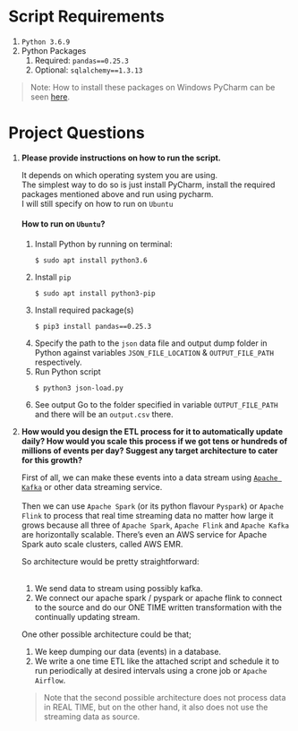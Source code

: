 # Script Requirements
1. `Python 3.6.9`
2. Python Packages
   1. Required: `pandas==0.25.3`
   2. Optional: `sqlalchemy==1.3.13`

> Note: How to install these packages on Windows PyCharm can be seen [here](https://www.jetbrains.com/help/pycharm/installing-uninstalling-and-upgrading-packages.html).


# Project Questions

1. **Please provide instructions on how to run the script.**<br>
   
   It depends on which operating system you are using.<br> 
   The simplest way to do so is just install PyCharm, install the required packages mentioned above and run using pycharm.<br>
   I will still specify on how to run on `Ubuntu`
   #### How to run on `Ubuntu`?
   1. Install Python by running on terminal:
      ```
      $ sudo apt install python3.6
      ```
   2. Install `pip`
      ```
      $ sudo apt install python3-pip
      ```
   3. Install required package(s)
      ```
      $ pip3 install pandas==0.25.3
      ```
   4. Specify the path to the `json` data file and output dump folder in Python against variables `JSON_FILE_LOCATION` & `OUTPUT_FILE_PATH` respectively.
   5. Run Python script
      ```
      $ python3 json-load.py
      ```
   6. See output
      Go to the folder specified in variable `OUTPUT_FILE_PATH` and there will be an `output.csv` there.
2. **How would you design the ETL process for it to automatically update daily? How would you scale this process if we got tens or hundreds of millions of events per day? Suggest any target architecture to cater for this growth?**

    First of all, we can make these events into a data stream using [`Apache Kafka`](https://kafka.apache.org/) or other data streaming service.<br><br>
Then we can use `Apache Spark` (or its python flavour `Pyspark`) or `Apache Flink` to process that real time streaming data no matter how large it grows because all three of `Apache Spark`, `Apache Flink` and `Apache Kafka` are horizontally scalable.
There’s even an AWS service for Apache Spark auto scale clusters, called AWS EMR.

    So architecture would be pretty straightforward:<br><br>
   1. We send data to stream using possibly kafka.<br>
   2. We connect our apache spark / pyspark or apache flink to connect to the source and do our ONE TIME written transformation with the continually updating stream.

    One other possible architecture could be that;
    1. We keep dumping our data (events) in a database.
    2. We write a one time ETL like the attached script and schedule it to run periodically at desired intervals using a crone job or `Apache Airflow`. 

    > Note that the second possible architecture does not process data in REAL TIME, but on the other hand, it also does not use the streaming data as source.
